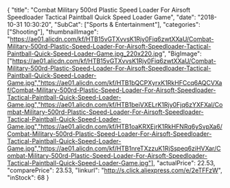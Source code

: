 {
	"title": "Combat Military 500rd Plastic Speed Loader For Airsoft Speedloader Tactical Paintball Quick Speed Loader Game",
	"date": "2018-10-31 10:30:20",
	"SubCat": ["Sports & Entertainment"],
	"categories": ["Shooting"],
	"thumbnailImage": "https://ae01.alicdn.com/kf/HTB15vGTXvvsK1Rjy0Fiq6zwtXXaU/Combat-Military-500rd-Plastic-Speed-Loader-For-Airsoft-Speedloader-Tactical-Paintball-Quick-Speed-Loader-Game.jpg_220x220.jpg",
	"BigImage": ["https://ae01.alicdn.com/kf/HTB15vGTXvvsK1Rjy0Fiq6zwtXXaU/Combat-Military-500rd-Plastic-Speed-Loader-For-Airsoft-Speedloader-Tactical-Paintball-Quick-Speed-Loader-Game.jpg","https://ae01.alicdn.com/kf/HTB1bQCPXyrxK1RkHFCcq6AQCVXaf/Combat-Military-500rd-Plastic-Speed-Loader-For-Airsoft-Speedloader-Tactical-Paintball-Quick-Speed-Loader-Game.jpg","https://ae01.alicdn.com/kf/HTB1beiVXELrK1Rjy0Fjq6zYXFXal/Combat-Military-500rd-Plastic-Speed-Loader-For-Airsoft-Speedloader-Tactical-Paintball-Quick-Speed-Loader-Game.jpg","https://ae01.alicdn.com/kf/HTB1oaKRXEjrK1RkHFNRq6ySvpXa6/Combat-Military-500rd-Plastic-Speed-Loader-For-Airsoft-Speedloader-Tactical-Paintball-Quick-Speed-Loader-Game.jpg","https://ae01.alicdn.com/kf/HTB1nreTXzzuK1RjSspeq6ziHVXar/Combat-Military-500rd-Plastic-Speed-Loader-For-Airsoft-Speedloader-Tactical-Paintball-Quick-Speed-Loader-Game.jpg"],
	"actualPrice": 22.53,
	"comparePrice": 23.53,
	"linkurl": "http://s.click.aliexpress.com/e/2eTFFzW",
	"inStock": 68
}
